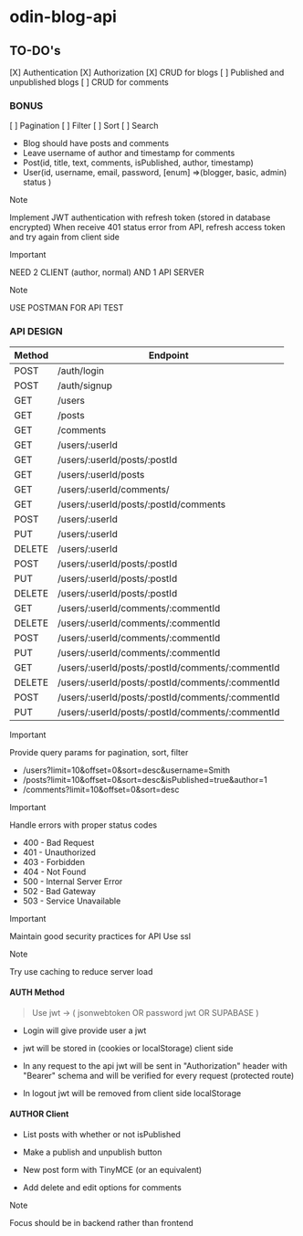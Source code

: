 # odin-blog-api

## TO-DO's

[X] Authentication
[X] Authorization
[X] CRUD for blogs
[ ] Published and unpublished blogs
[ ] CRUD for comments

### BONUS

[ ] Pagination
[ ] Filter
[ ] Sort
[ ] Search

- Blog should have posts and comments
- Leave username of author and timestamp for comments
- Post(id, title, text, comments, isPublished, author, timestamp)
- User(id, username, email, password, [enum] =>(blogger, basic, admin) status )

> [!NOTE]
> Implement JWT authentication with refresh token (stored in database encrypted)
> When receive 401 status error from API, refresh access token and try again from client side

> [!IMPORTANT]
> NEED 2 CLIENT (author, normal) AND 1 API SERVER

> [!NOTE]
> USE POSTMAN FOR API TEST

### API DESIGN

| Method | Endpoint                                         |
| ------ | ------------------------------------------------ |
| POST   | /auth/login                                      |
| POST   | /auth/signup                                     |
| GET    | /users                                           |
| GET    | /posts                                           |
| GET    | /comments                                        |
| GET    | /users/:userId                                   |
| GET    | /users/:userId/posts/:postId                     |
| GET    | /users/:userId/posts                             |
| GET    | /users/:userId/comments/                         |
| GET    | /users/:userId/posts/:postId/comments            |
| POST   | /users/:userId                                   |
| PUT    | /users/:userId                                   |
| DELETE | /users/:userId                                   |
| POST   | /users/:userId/posts/:postId                     |
| PUT    | /users/:userId/posts/:postId                     |
| DELETE | /users/:userId/posts/:postId                     |
| GET    | /users/:userId/comments/:commentId               |
| DELETE | /users/:userId/comments/:commentId               |
| POST   | /users/:userId/comments/:commentId               |
| PUT    | /users/:userId/comments/:commentId               |
| GET    | /users/:userId/posts/:postId/comments/:commentId |
| DELETE | /users/:userId/posts/:postId/comments/:commentId |
| POST   | /users/:userId/posts/:postId/comments/:commentId |
| PUT    | /users/:userId/posts/:postId/comments/:commentId |

> [!IMPORTANT]
> Provide query params for pagination, sort, filter

- /users?limit=10&offset=0&sort=desc&username=Smith
- /posts?limit=10&offset=0&sort=desc&isPublished=true&author=1
- /comments?limit=10&offset=0&sort=desc

> [!IMPORTANT]
> Handle errors with proper status codes

- 400 - Bad Request
- 401 - Unauthorized
- 403 - Forbidden
- 404 - Not Found
- 500 - Internal Server Error
- 502 - Bad Gateway
- 503 - Service Unavailable

> [!IMPORTANT]
> Maintain good security practices for API
> Use ssl

> [!NOTE]
> Try use caching to reduce server load

#### AUTH Method

> Use jwt
> -> ( jsonwebtoken OR password jwt OR SUPABASE )

- Login will give provide user a jwt

- jwt will be stored in (cookies or localStorage)
  client side

- In any request to the api jwt will be sent in
  "Authorization" header with "Bearer" schema
  and will be verified for every request (protected route)

- In logout jwt will be removed from client side localStorage

#### AUTHOR Client

- List posts with whether or not isPublished

- Make a publish and unpublish button

- New post form with TinyMCE (or an equivalent)

- Add delete and edit options for comments

> [!NOTE]
> Focus should be in backend rather than frontend
